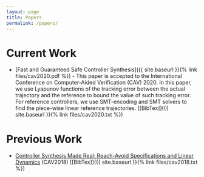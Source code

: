 ```yaml
---
layout: page
title: Papers
permalink: /papers/
---
```


# Current Work
- [Fast and Guaranteed Safe Controller Synthesis]({{ site.baseurl }}{% link files/cav2020.pdf %}) -
 This paper is accepted to the International Conference on Computer-Aided Verification (CAV) 2020. In this paper, we use Lyapunov functions of the tracking error between the actual trajectory and the reference to bound the value of such tracking error. For reference controllers, we use SMT-encoding and SMT solvers to find the piece-wise linear reference trajectories.
 [[BibTex]]({{ site.baseurl }}{% link files/cav2020.txt %})

# Previous Work
- [Controller Synthesis Made Real: Reach-Avoid Specifications and Linear Dynamics](http://cfan10.web.engr.illinois.edu/wp-content/uploads/2018/08/CAV2018.pdf) (CAV2018) [[BibTex]]({{ site.baseurl }}{% link files/cav2018.txt %})

<!-- - [Fast Nonlinear Controller Synthesis Using Reachability Analysis]({{ site.baseurl }}{% link files/reachtube.pdf %}) -
This paper is submitted to Conference on Decision and Control [(CDC)](https://cdc2020.ieeecss.org/) 2020 and is currently under review. The major differences between this submission with the CAV 2020 version are 1) we use reachability analysis to find a much less conservative bound for the tracking error, and 2) we use MILP encoding and MILP solvers to find the piece-wise linear reference trajectories. When we submitted this paper to CDC 2020, the CAV version was still under review. Therefore, we did not explicitly compare the two versions in the paper. We plan to include more comparison results on this webpage. -->
